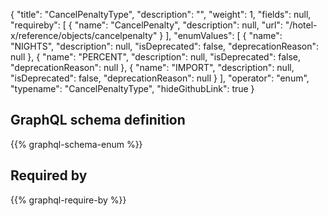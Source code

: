 {
  "title": "CancelPenaltyType",
  "description": "",
  "weight": 1,
  "fields": null,
  "requireby": [
    {
      "name": "CancelPenalty",
      "description": null,
      "url": "/hotel-x/reference/objects/cancelpenalty"
    }
  ],
  "enumValues": [
    {
      "name": "NIGHTS",
      "description": null,
      "isDeprecated": false,
      "deprecationReason": null
    },
    {
      "name": "PERCENT",
      "description": null,
      "isDeprecated": false,
      "deprecationReason": null
    },
    {
      "name": "IMPORT",
      "description": null,
      "isDeprecated": false,
      "deprecationReason": null
    }
  ],
  "operator": "enum",
  "typename": "CancelPenaltyType",
  "hideGithubLink": true
}
## GraphQL schema definition

{{% graphql-schema-enum %}}

## Required by

{{% graphql-require-by %}}
